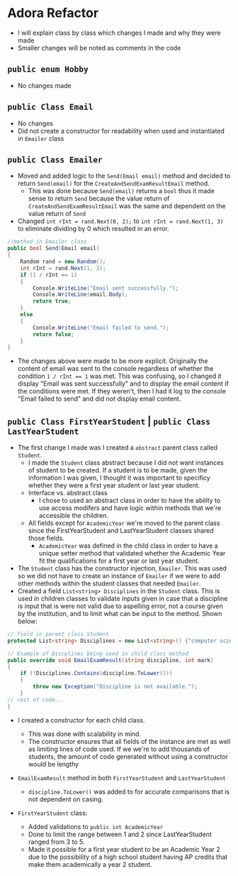 # Adora Refactor
- I will explain class by class which changes I made and why they were made
- Smaller changes will be noted as comments in the code

## **``public enum Hobby``**
- No changes made

## **``public Class Email``**
- No changes
- Did not create a constructor for readability when used and instantiated in ``Emailer`` class

## **``public Class Emailer``**
- Moved and added logic to the ``Send(Email email)`` method and decided to return ``Send(email)`` for the ``CreateAndSendExamResultEmail`` method. 
    - This was done because ``Send(email)`` returns a ``bool`` thus it made sense to return ``Send`` because the value return of ``CreateAndSendExamResultEmail`` was the same and dependent on the value return of ``Send``
- Changed ``int rInt = rand.Next(0, 2);`` to ``int rInt = rand.Next(1, 3)`` to eliminate dividing by 0 which resulted in an error. 
```csharp
//method in Emailer class
public bool Send(Email email)
{
    Random rand = new Random();
    int rInt = rand.Next(1, 3);
    if (1 / rInt == 1)
    {
        Console.WriteLine("Email sent successfully.");
        Console.WriteLine(email.Body);
        return true;
    }
    else
    {
        Console.WriteLine("Email failed to send.");
        return false;
    }
}
```
- The changes above were made to be more explicit. Originally the content of email was sent to the console regardless of whether the condition ``1 / rInt == 1`` was met. This was confusing, so I changed it display "Email was sent successfully" and to display the email content if the conditions were met. If they weren't, then I had it log to the console "Email failed to send" and did not display email content. 

## **``public Class FirstYearStudent`` | ``public Class LastYearStudent``**
- The first change I made was I created a ``abstract`` parent class called ``Student``.
    - I made the ``Student`` class abstract because I did not want instances of student to be created. If a student is to be made, given the information I was given, I thought it was important to specificy whether they were a first year student or last year student.
    - Interface vs. abstract class
        - I chose to used an abstract class in order to have the ability to use access modifers and have logic within methods that we're accessible the children. 
    - All fields except for ``AcademicYear`` we're moved to the parent class since the FirstYearStudent and LastYearStudent classes shared those fields. 
        - ``AcademicYear`` was defined in the child class in order to have a unique setter method that validated whether the Academic Year fit the qualifications for a first year or last year student. 
- The ``Student`` class has the constructor injection, ``Emailer``. This was used so we did not have to create an instance of ``Emailer`` if we were to add other methods within the student classes that needed ``Emailer``.
- Created a field ``List<string> Disciplines`` in the ``Student`` class. This is used in children classes to validate inputs given in case that a discipline is input that is were not valid due to  aspelling error, not a course given by the institution, and to limit what can be input to the method. Shown below:
```csharp
// field in parent class Student
protected List<string> Disciplines = new List<string>() {"computer science", "math", "biology", "chemistry", "history", "physics", "english"};

// Example of Discplines being used in child class method 
public override void EmailExamResult(string discipline, int mark)
{
    if (!Disciplines.Contains(discipline.ToLower()))
    {
        throw new Exception("Discipline is not available.");
    }
// rest of code...
}
```
- I created a constructor for each child class.
    - This was done with scalability in mind.
    - The constructor ensures that all fields of the instance are met as well as limiting lines of code used. If we we're to add thousands of students, the amount of code generated without using a constructor would be lengthy
- ``EmailExamResult`` method in both ``FirstYearStudent`` and ``LastYearStudent``
    - ``discipline.ToLower()`` was added to for accurate comparisons that is not dependent on casing. 

- ``FirstYearStudent`` class:
    - Added validations to ``public int AcademicYear``
    - Done to limit the range between 1 and 2 since LastYearStudent ranged from 3 to 5.
    - Made it possible for a first year student to be an Academic Year 2 due to the possibility of a high school student having AP credits that make them academically a year 2 student. 


